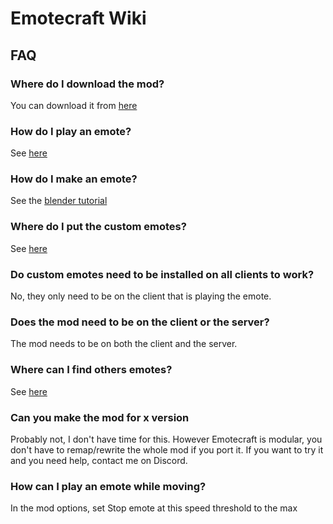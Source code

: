 # Emotecraft Wiki

## FAQ

### Where do I download the mod?

You can download it from [here](./downloads)

### How do I play an emote?

See [here](./playing-emotes)

### How do I make an emote?

See the [blender tutorial](./create-emotes-blender)

### Where do I put the custom emotes?

See [here](./install-emotes)

### Do custom emotes need to be installed on all clients to work?

No, they only need to be on the client that is playing the emote.

### Does the mod need to be on the client or the server?

The mod needs to be on both the client and the server.

### Where can I find others emotes?

See [here](./download-emotes)

### Can you make the mod for x version

Probably not, I don't have time for this. However Emotecraft is modular, you don't have to remap/rewrite the whole mod if you port it.
If you want to try it and you need help, contact me on Discord.

### How can I play an emote while moving?

In the mod options, set Stop emote at this speed threshold to the max
